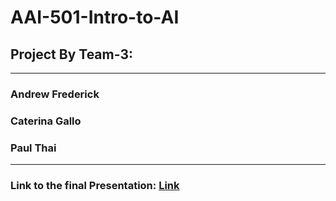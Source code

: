 # AAI-501-Intro-to-AI
##  Project By Team-3:
---
### Andrew Frederick
### Caterina Gallo
### Paul Thai
---

### Link to the final Presentation: [Link]()
